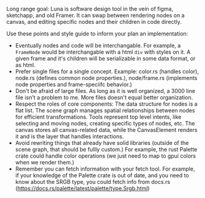 Long range goal: Luna is software design tool in the vein of figma, sketchapp, and old Framer. It can swap between rendering nodes on a canvas, and editing specific nodes and their children in code directly.

Use these points and style guide to inform your plan an implementation:

- Eventually nodes and code will be interchangable. For example, a `FrameNode` would be interchangable with a html `div` with styles on it. A given frame and it's children will be serializable in some data format, or as html.
- Prefer single files for a single concept. Example: color.rs (handles color), node.rs (defines common node properties.), node/frame.rs (implements node properties and frame-speciifc behavior.)
- Don't be afraid of large files. As long as it is well organized, a 3000 line file isn't a problem to me. More files doesn't equal better organization.
- Respect the roles of core components: The data structure for nodes is a flat list. The scene graph manages  spatial relationships between nodes for efficient transformations. Tools represent top level intents, like selecting and moving nodes, creating specific types of nodes, etc. The canvas stores all canvas-related data, while the CanvasElement renders it and is the layer that handles interactions.
- Avoid rewriting things that already have solid libraries (outside of the scene graph, that should be fullly custom.) For example, the rust Palette crate could handle color operations (we just need to map to gpui colors when we render them.)
- Remember you can fetch information with your fetch tool. For example, if your knowledge of the Palette crate is out of date, and you need to know about the SRGB type, you could fetch info from docs.rs (https://docs.rs/palette/latest/palette/type.Srgb.html)
